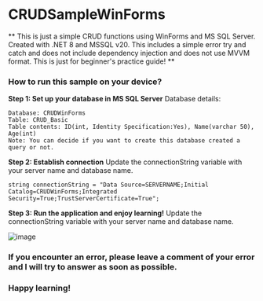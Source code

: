 # CRUDSampleWinForms
** This is just a simple CRUD functions using WinForms and MS SQL Server. Created with .NET 8 and MSSQL v20. This includes a simple error try and catch and does not include dependency injection and does not use MVVM format. This is just for beginner's practice guide! **

### How to run this sample on your device? 
**Step 1: Set up your database in MS SQL Server**
Database details: 
```
Database: CRUDWinForms
Table: CRUD_Basic
Table contents: ID(int, Identity Specification:Yes), Name(varchar 50), Age(int)
Note: You can decide if you want to create this database created a query or not.
```

**Step 2: Establish connection**
Update the connectionString variable with your server name and database name. 
```
string connectionString = "Data Source=SERVERNAME;Initial Catalog=CRUDWinForms;Integrated Security=True;TrustServerCertificate=True";
```

**Step 3: Run the application and enjoy learning!**
Update the connectionString variable with your server name and database name. 

![image](https://github.com/user-attachments/assets/5b0f24b8-f6be-4440-8949-559e81e31010)

### If you encounter an error, please leave a comment of your error and I will try to answer as soon as possible. 
### Happy learning!
